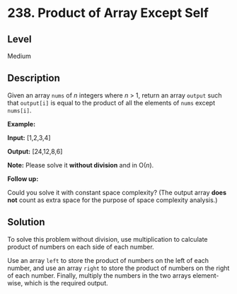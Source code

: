 # 238. Product of Array Except Self
## Level
Medium

## Description
Given an array `nums` of *n* integers where *n* > 1, return an array `output` such that `output[i]` is equal to the product of all the elements of `nums` except `nums[i]`.

**Example:**

**Input:**  [1,2,3,4]

**Output:** [24,12,8,6]

**Note:** Please solve it **without division** and in O(*n*).

**Follow up:**

Could you solve it with constant space complexity? (The output array **does not** count as extra space for the purpose of space complexity analysis.)

## Solution
To solve this problem without division, use multiplication to calculate product of numbers on each side of each number.

Use an array `left` to store the product of numbers on the left of each number, and use an array `right` to store the product of numbers on the right of each number. Finally, multiply the numbers in the two arrays element-wise, which is the required output.
